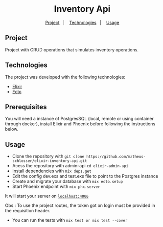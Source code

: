 <h1 align="center">Inventory Api</h1>

<p align="center">
  <a href="#project">Project</a>&nbsp;&nbsp;&nbsp;|&nbsp;&nbsp;&nbsp;
  <a href="#technologies">Technologies</a>&nbsp;&nbsp;&nbsp;|&nbsp;&nbsp;&nbsp;
  <a href="#usage">Usage</a>
</p>

## Project

Project with CRUD operations that simulates inventory operations.

## Technologies

The project was developed with the following technologies:

- [Elixir](https://github.com/elixir-lang/elixir)
- [Ecto](https://github.com/elixir-ecto/ecto)

## Prerequisites

You will need a instance of PostgresSQL (local, remote or using container through  docker), install Elixir and Phoenix before following the instructions below.

## Usage

- Clone the repository with `git clone https://github.com/matheus-schlosser/elixir-inventory-api.git`
- Acess the repository with admin-api `cd elixir-admin-api`
- Install dependencies with `mix deps.get`
- Edit the config dev.exs and test.exs file to point to the Postgres instance 
- Create and migrate your database with `mix ecto.setup`
- Start Phoenix endpoint with `mix phx.server`

It will start your server on [`localhost:4000`](http://localhost:4000)

Obs.: To use the project routes, the token got on login must be provided in the requisition header.

- You can run the tests with `mix test or mix test --cover` 